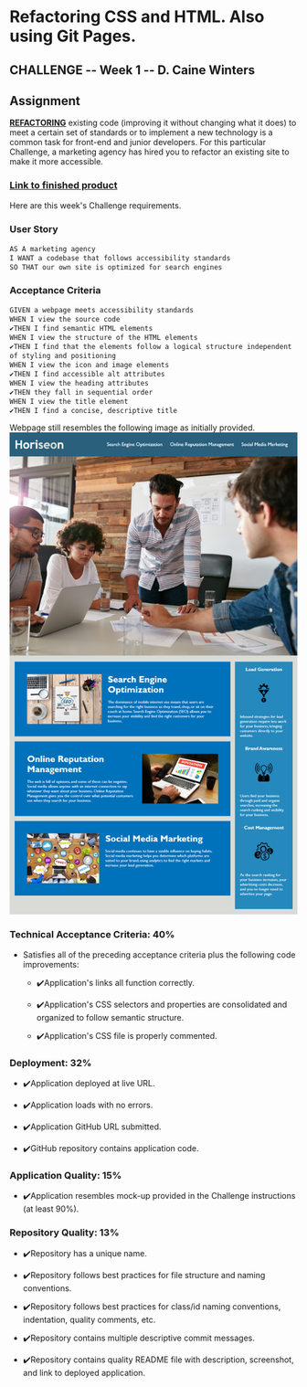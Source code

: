 # Refactoring CSS and HTML.  Also using Git Pages.
## CHALLENGE -- Week 1 -- D. Caine Winters

## Assignment

**<u>REFACTORING</u>** existing code (improving it without changing what it does) to meet a certain set of standards or to implement a new technology is a common task for front-end and junior developers. For this particular Challenge, a marketing agency has hired you to refactor an existing site to make it more accessible. 

### [Link to finished product](https://elcaine.github.io/Refactoring-Standardising-Wk1_Challenge/)
Here are this week's Challenge requirements.

### User Story 

```
AS A marketing agency
I WANT a codebase that follows accessibility standards
SO THAT our own site is optimized for search engines
```

### Acceptance Criteria

```
GIVEN a webpage meets accessibility standards
WHEN I view the source code
✔️THEN I find semantic HTML elements
WHEN I view the structure of the HTML elements
✔️THEN I find that the elements follow a logical structure independent of styling and positioning
WHEN I view the icon and image elements
✔️THEN I find accessible alt attributes
WHEN I view the heading attributes
✔️THEN they fall in sequential order
WHEN I view the title element
✔️THEN I find a concise, descriptive title
```
Webpage still resembles the following image as initially provided.
![The Horiseon webpage includes a navigation bar, a header image, and cards with text and images at the bottom of the page.](./Assets/images/01-html-css-git-homework-demo.png)

### Technical Acceptance Criteria: 40%

* Satisfies all of the preceding acceptance criteria plus the following code improvements:

  * ✔️Application's links all function correctly.

  * ✔️Application's CSS selectors and properties are consolidated and organized to follow semantic structure.

  * ✔️Application's CSS file is properly commented.

### Deployment: 32%

* ✔️Application deployed at live URL.

* ✔️Application loads with no errors.

* ✔️Application GitHub URL submitted.

* ✔️GitHub repository contains application code.

### Application Quality: 15%

* ✔️Application resembles mock-up provided in the Challenge instructions (at least 90%).

### Repository Quality: 13%

* ✔️Repository has a unique name.

* ✔️Repository follows best practices for file structure and naming conventions.

* ✔️Repository follows best practices for class/id naming conventions, indentation, quality comments, etc.

* ✔️Repository contains multiple descriptive commit messages.

* ✔️Repository contains quality README file with description, screenshot, and link to deployed application.
